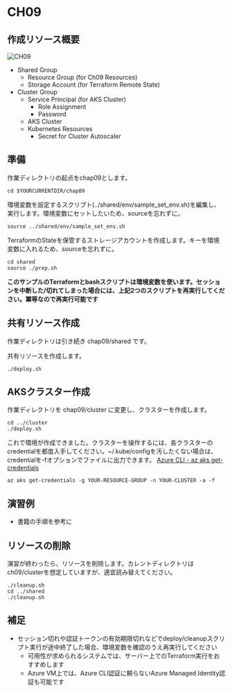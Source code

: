 # CH09

## 作成リソース概要

![CH09](https://github.com/ToruMakabe/Understanding-K8s/blob/master/pics/ch09.jpg?raw=true "CH09")

* Shared Group
  * Resource Group (for Ch09 Resources)
  * Storage Account (for Terraform Remote State)
* Cluster Group
  * Service Principal (for AKS Cluster)
    * Role Assignment
    * Password
  * AKS Cluster
  * Kubernetes Resources
    * Secret for Cluster Autoscaler

## 準備

作業ディレクトリの起点をchap09とします。

```
cd $YOURCURRENTDIR/chap09
```

環境変数を設定するスクリプト(../shared/env/sample_set_env.sh)を編集し、実行します。環境変数にセットしたいため、sourceを忘れずに。

```
source ../shared/env/sample_set_env.sh
```

TerraformのStateを保管するストレージアカウントを作成します。キーを環境変数に入れるため、sourceを忘れずに。

```
cd shared
source ./prep.sh
```

__このサンプルのTerraformとbashスクリプトは環境変数を使います。セッションを中断した/切れてしまった場合には、上記2つのスクリプトを再実行してください。冪等なので再実行可能です__

## 共有リソース作成

作業ディレクトリは引き続き chap09/shared です。

共有リソースを作成します。

```
./deploy.sh
```

## AKSクラスター作成

作業ディレクトリを chap09/cluster に変更し、クラスターを作成します。

```
cd ../cluster
./deploy.sh
```

これで環境が作成できました。クラスターを操作するには、各クラスターのcredentialを都度入手してください。~/.kube/configを汚したくない場合は、credentialを-fオプションでファイルに出力できます。
[Azure CLI - az aks get-credentials](https://docs.microsoft.com/en-us/cli/azure/aks?view=azure-cli-latest#az-aks-get-credentials)

```
az aks get-credentials -g YOUR-RESOURCE-GROUP -n YOUR-CLUSTER -a -f
```

## 演習例

* 書籍の手順を参考に

## リソースの削除

演習が終わったら、リソースを削除します。カレントディレクトリはch09/clusterを想定していますが、適宜読み替えてください。

```
./cleanup.sh
cd ../shared
./cleanup.sh
```

## 補足

* セッション切れや認証トークンの有効期限切れなどでdeploy/cleanupスクリプト実行が途中終了した場合、環境変数を確認のうえ再実行してください
  * 可用性が求められるシステムでは、サーバー上でのTerraform実行をおすすめします
  * Azure VM上では、Azure CLI認証に頼らないAzure Managed Identity認証も可能です